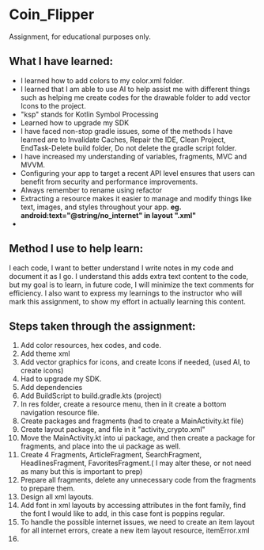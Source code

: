 # Coin_Flipper
Assignment, for educational purposes only. 


## What I have learned: 
- I learned how to add colors to my color.xml folder.
- I learned that I am able to use AI to help assist me with different things such as helping me create codes for the drawable folder to add vector Icons to the project. 
- "ksp" stands for Kotlin Symbol Processing
- Learned how to upgrade my SDK 
- I have faced non-stop gradle issues, some of the methods I have learned are to Invalidate Caches, Repair the IDE, Clean Project, EndTask-Delete build folder, Do not delete the gradle script folder. 
- I have increased my understanding of variables, fragments, MVC and MVVM. 
- Configuring your app to target a recent API level ensures that users can benefit from security and performance improvements.
- Always remember to rename using refactor
- Extracting a resource makes it easier to manage and modify things like text, images, and styles throughout your app.    **eg. android:text="@string/no_internet" in layout ".xml"**
- 

## Method I use to help learn:
I each code, I want to better understand I write notes in my code and document it as I go. I understand this adds extra text content to the code, but my goal is to learn, in future code, I will minimize the text comments for efficiency. I also want to express my learnings to the instructor who will mark this assignment, to show my effort in actually learning this content. 


## Steps taken through the assignment: 
1. Add color resources, hex codes, and code.
2. Add theme xml 
3. Add vector graphics for icons, and create Icons if needed, (used AI, to create icons)
4. Had to upgrade my SDK. 
5. Add dependencies
6. Add BuildScript to build.gradle.kts (project) 
7. In res folder, create a resource menu, then in it create a bottom navigation resource file. 
8. Create packages and fragments (had to create a MainActivity.kt file)
9. Create layout package, and file in it "activity_crypto.xml"
10. Move the MainActivity.kt into ui package, and then create a package for fragments, and place into the ui package as well. 
11. Create 4 Fragments, ArticleFragment, SearchFragment, HeadlinesFragment, FavoritesFragment.( I may alter these, or not need as many but this is important to prep)
12. Prepare all fragments, delete any unnecessary code from the fragments to prepare them. 
13. Design all xml layouts.
14. Add font in xml layouts by accessing attributes in the font family, find the font I would like to add, in this case font is poppins regular.
15. To handle the possible internet issues, we need to create an item layout for all internet errors, create a new item layout resource, itemError.xml
16. 